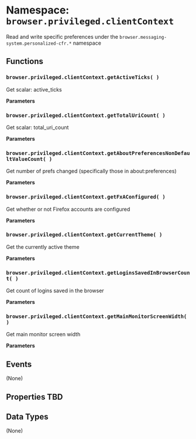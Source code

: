 # Namespace: `browser.privileged.clientContext`

Read and write specific preferences under the `browser.messaging-system.personalized-cfr.*` namespace

## Functions

### `browser.privileged.clientContext.getActiveTicks( )`

Get scalar: active_ticks

**Parameters**

### `browser.privileged.clientContext.getTotalUriCount( )`

Get scalar: total_uri_count

**Parameters**

### `browser.privileged.clientContext.getAboutPreferencesNonDefaultValueCount( )`

Get number of prefs changed (specifically those in about:preferences)

**Parameters**

### `browser.privileged.clientContext.getFxAConfigured( )`

Get whether or not Firefox accounts are configured

**Parameters**

### `browser.privileged.clientContext.getCurrentTheme( )`

Get the currently active theme

**Parameters**

### `browser.privileged.clientContext.getLoginsSavedInBrowserCount( )`

Get count of logins saved in the browser

**Parameters**

### `browser.privileged.clientContext.getMainMonitorScreenWidth( )`

Get main monitor screen width

**Parameters**

## Events

(None)

## Properties TBD

## Data Types

(None)
